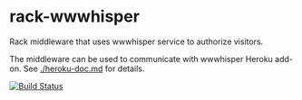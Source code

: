 rack-wwwhisper
==============

Rack middleware that uses wwwhisper service to authorize visitors.

The middleware can be used to communicate with wwwhisper Heroku
add-on. See [./heroku-doc.md](
https://github.com/wrr/rack-wwwhisper/blob/master/heroku-doc.md) for
details.

[![Build Status](https://travis-ci.org/wrr/rack-wwwhisper.png?branch=master)](https://travis-ci.org/wrr/rack-wwwhisper)